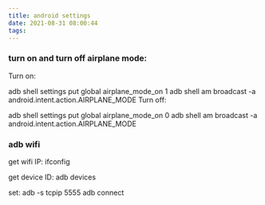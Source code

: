 ```yaml
---
title: android settings
date: 2021-08-31 08:00:44
tags:
---
```

### turn on and turn off airplane mode:

Turn on:

adb shell settings put global airplane_mode_on 1
adb shell am broadcast -a android.intent.action.AIRPLANE_MODE
Turn off:

adb shell settings put global airplane_mode_on 0
adb shell am broadcast -a android.intent.action.AIRPLANE_MODE

### adb wifi
get wifi IP:
ifconfig

get device ID:
adb devices

set:
adb -s <device id> tcpip 5555​
adb connect <Wi-Fi IP>
